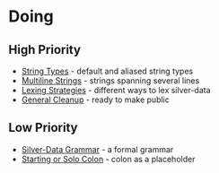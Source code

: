 Doing
=====


High Priority
-------------

* [String Types](./string%20types.md) - default and aliased string types
* [Multiline Strings](./multiline%20strings.md)	- strings spanning several lines
* [Lexing Strategies](./lexing%20strategies.md) - different ways to lex silver-data
* [General Cleanup](./general%20cleanup.md) - ready to make public


Low Priority
------------

* [Silver-Data Grammar](./silver-data%20grammar.md) - a formal grammar
* [Starting or Solo Colon](./starting%20or%20solo%20colon.md.md) - colon as a placeholder



<!---
* [](./%20.md)
--->